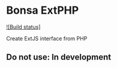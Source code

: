 Bonsa ExtPHP 
===========
[![Build status]](https://travis-ci.org/emielvangoor/extphp.svg?branch=master)

Create ExtJS interface from PHP

## Do not use: In development
